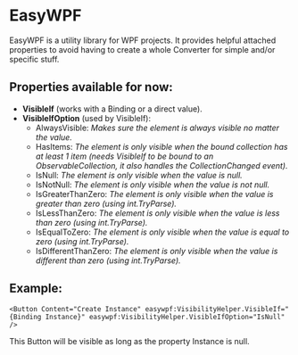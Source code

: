 # EasyWPF

EasyWPF is a utility library for WPF projects.
It provides helpful attached properties to avoid having to create a whole Converter for simple and/or specific stuff.

## Properties available for now:
 - **VisibleIf** (works with a Binding or a direct value).
 - **VisibleIfOption** (used by VisibleIf):
    - AlwaysVisible: *Makes sure the element is always visible no matter the value.*
    - HasItems: *The element is only visible when the bound collection has at least 1 item (needs VisibleIf to be bound to an ObservableCollection, it also handles the CollectionChanged event).*
    - IsNull: *The element is only visible when the value is null.*
    - IsNotNull: *The element is only visible when the value is not null.*
    - IsGreaterThanZero: *The element is only visible when the value is greater than zero (using int.TryParse).*
    - IsLessThanZero: *The element is only visible when the value is less than zero (using int.TryParse).*
    - IsEqualToZero: *The element is only visible when the value is equal to zero (using int.TryParse).*
    - IsDifferentThanZero: *The element is only visible when the value is different than zero (using int.TryParse).*

## Example:

    <Button Content="Create Instance" easywpf:VisibilityHelper.VisibleIf="{Binding Instance}" easywpf:VisibilityHelper.VisibleIfOption="IsNull" />  
   This Button will be visible as long as the property Instance is null.

